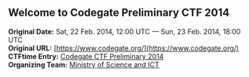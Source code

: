 
## Welcome to Codegate Preliminary CTF 2014

**Original Date:** Sat, 22 Feb. 2014, 12:00 UTC — Sun, 23 Feb. 2014, 18:00 UTC<br>
**Original URL:** [https://www.codegate.org/](https://www.codegate.org/)<br>
**CTFtime Entry:** [Codegate CTF Preliminary 2014](https://ctftime.org/event/132/)<br>
**Organizing Team:** [Ministry of Science and ICT](https://www.codegate.org/sub/introduce#:~:text=Event%20name,AI%20and%20Cybersecurity)
<!-- [Official Website](http://www.codegate.org/) -->
